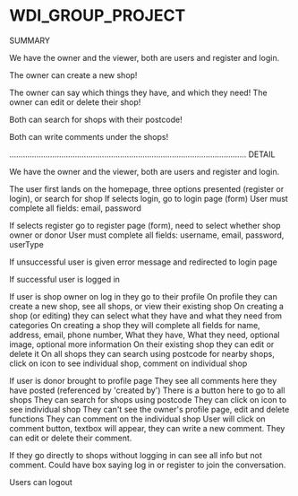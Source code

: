 # WDI_GROUP_PROJECT
SUMMARY

We have the owner and the viewer, both are users and register and login.

The owner can create a new shop!

The owner can say which things they have, and which they need!
The owner can edit or delete their shop!

Both can search for shops with their postcode!

Both can write comments under the shops!

.........................................................................................................
DETAIL

We have the owner and the viewer, both are users and register and login.

The user first lands on the homepage, three options presented (register or login), or search for shop
If selects login, go to login page (form)
User must complete all fields: email, password

If selects register go to register page (form), need to select whether shop owner or donor
User must complete all fields: username, email, password, userType

If unsuccessful user is given error message and redirected to login page

If successful user is logged in

If user is shop owner on log in they go to their profile
On profile they can create a new shop, see all shops, or view their existing shop
On creating a shop (or editing) they can select what they have and what they need from categories
On creating a shop they will complete all fields for name, address, email, phone number, What they have, What they need, optional image, optional more information
On their existing shop they can edit or delete it
On all shops they can search using postcode for nearby shops, click on icon to see individual shop, comment on individual shop

If user is donor brought to profile page
They see all comments here they have posted (referenced by 'created by')
There is a button here to go to all shops
They can search for shops using postcode
They can click on icon to see individual shop
They can't see the owner's profile page, edit and delete functions
They can comment on the individual shop
User will click on comment button, textbox will appear, they can write a new comment. They can edit or delete their comment.

If they go directly to shops without logging in can see all info but not comment. Could have box saying log in or register to join the conversation. 

Users can logout
